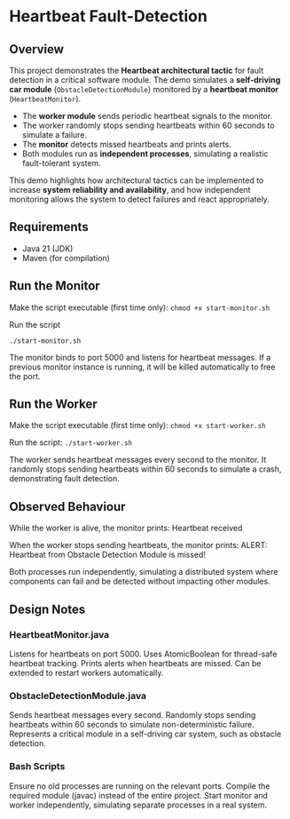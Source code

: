 # Heartbeat Fault-Detection 

## Overview
This project demonstrates the **Heartbeat architectural tactic** for fault detection in a critical software module. The demo simulates a **self-driving car module** (`ObstacleDetectionModule`) monitored by a **heartbeat monitor** (`HeartbeatMonitor`).

- The **worker module** sends periodic heartbeat signals to the monitor.
- The worker randomly stops sending heartbeats within 60 seconds to simulate a failure.
- The **monitor** detects missed heartbeats and prints alerts.
- Both modules run as **independent processes**, simulating a realistic fault-tolerant system.

This demo highlights how architectural tactics can be implemented to increase **system reliability and availability**, and how independent monitoring allows the system to detect failures and react appropriately.

## Requirements
- Java 21 (JDK)
- Maven (for compilation)  


## Run the Monitor
Make the script executable (first time only):
```chmod +x start-monitor.sh```

Run the script

```./start-monitor.sh```

The monitor binds to port 5000 and listens for heartbeat messages.
If a previous monitor instance is running, it will be killed automatically to free the port.

## Run the Worker
Make the script executable (first time only):
```chmod +x start-worker.sh```

Run the script:
```./start-worker.sh```

The worker sends heartbeat messages every  second to the monitor.
It randomly stops sending heartbeats within 60 seconds to simulate a crash, demonstrating fault detection.

## Observed Behaviour 

While the worker is alive, the monitor prints: Heartbeat received

When the worker stops sending heartbeats, the monitor prints: ALERT: Heartbeat from Obstacle Detection Module is missed!

Both processes run independently, simulating a distributed system where components can fail and be detected without impacting other modules.

## Design Notes

### HeartbeatMonitor.java

Listens for heartbeats on port 5000.
Uses AtomicBoolean for thread-safe heartbeat tracking.
Prints alerts when heartbeats are missed.
Can be extended to restart workers automatically.

### ObstacleDetectionModule.java
Sends heartbeat messages every second.
Randomly stops sending heartbeats within 60 seconds to simulate non-deterministic failure.
Represents a critical module in a self-driving car system, such as obstacle detection.

### Bash Scripts
Ensure no old processes are running on the relevant ports.
Compile the required module (javac) instead of the entire project.
Start monitor and worker independently, simulating separate processes in a real system.